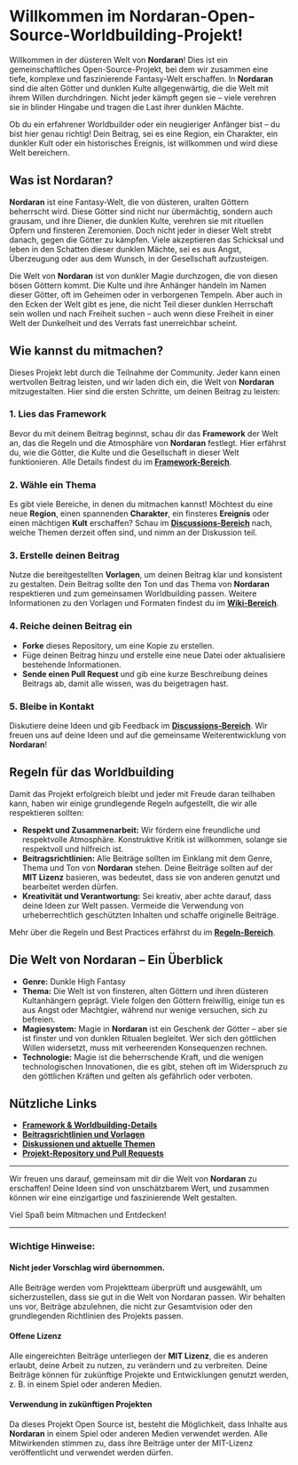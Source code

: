 # Willkommen im Nordaran-Open-Source-Worldbuilding-Projekt!

Willkommen in der düsteren Welt von **Nordaran**! Dies ist ein gemeinschaftliches Open-Source-Projekt, bei dem wir zusammen eine tiefe, komplexe und faszinierende Fantasy-Welt erschaffen. In **Nordaran** sind die alten Götter und dunklen Kulte allgegenwärtig, die die Welt mit ihrem Willen durchdringen. Nicht jeder kämpft gegen sie – viele verehren sie in blinder Hingabe und tragen die Last ihrer dunklen Mächte.

Ob du ein erfahrener Worldbuilder oder ein neugieriger Anfänger bist – du bist hier genau richtig! Dein Beitrag, sei es eine Region, ein Charakter, ein dunkler Kult oder ein historisches Ereignis, ist willkommen und wird diese Welt bereichern.

## Was ist Nordaran?

**Nordaran** ist eine Fantasy-Welt, die von düsteren, uralten Göttern beherrscht wird. Diese Götter sind nicht nur übermächtig, sondern auch grausam, und ihre Diener, die dunklen Kulte, verehren sie mit rituellen Opfern und finsteren Zeremonien. Doch nicht jeder in dieser Welt strebt danach, gegen die Götter zu kämpfen. Viele akzeptieren das Schicksal und leben in den Schatten dieser dunklen Mächte, sei es aus Angst, Überzeugung oder aus dem Wunsch, in der Gesellschaft aufzusteigen.

Die Welt von **Nordaran** ist von dunkler Magie durchzogen, die von diesen bösen Göttern kommt. Die Kulte und ihre Anhänger handeln im Namen dieser Götter, oft im Geheimen oder in verborgenen Tempeln. Aber auch in den Ecken der Welt gibt es jene, die nicht Teil dieser dunklen Herrschaft sein wollen und nach Freiheit suchen – auch wenn diese Freiheit in einer Welt der Dunkelheit und des Verrats fast unerreichbar scheint.

## Wie kannst du mitmachen?

Dieses Projekt lebt durch die Teilnahme der Community. Jeder kann einen wertvollen Beitrag leisten, und wir laden dich ein, die Welt von **Nordaran** mitzugestalten. Hier sind die ersten Schritte, um deinen Beitrag zu leisten:

### 1. **Lies das Framework**
Bevor du mit deinem Beitrag beginnst, schau dir das **Framework** der Welt an, das die Regeln und die Atmosphäre von **Nordaran** festlegt. Hier erfährst du, wie die Götter, die Kulte und die Gesellschaft in dieser Welt funktionieren. Alle Details findest du im **[Framework-Bereich](wiki/framework)**.

### 2. **Wähle ein Thema**
Es gibt viele Bereiche, in denen du mitmachen kannst! Möchtest du eine neue **Region**, einen spannenden **Charakter**, ein finsteres **Ereignis** oder einen mächtigen **Kult** erschaffen? Schau im **[Discussions-Bereich](https://github.com/4F6D/Nordaran-OpenSource-World/discussions)** nach, welche Themen derzeit offen sind, und nimm an der Diskussion teil.

### 3. **Erstelle deinen Beitrag**
Nutze die bereitgestellten **Vorlagen**, um deinen Beitrag klar und konsistent zu gestalten. Dein Beitrag sollte den Ton und das Thema von **Nordaran** respektieren und zum gemeinsamen Worldbuilding passen. Weitere Informationen zu den Vorlagen und Formaten findest du im **[Wiki-Bereich](wiki/Beitragstypen)**.

### 4. **Reiche deinen Beitrag ein**
- **Forke** dieses Repository, um eine Kopie zu erstellen.
- Füge deinen Beitrag hinzu und erstelle eine neue Datei oder aktualisiere bestehende Informationen.
- **Sende einen Pull Request** und gib eine kurze Beschreibung deines Beitrags ab, damit alle wissen, was du beigetragen hast.

### 5. **Bleibe in Kontakt**
Diskutiere deine Ideen und gib Feedback im **[Discussions-Bereich](https://github.com/4F6D/Nordaran-OpenSource-World/discussions)**. Wir freuen uns auf deine Ideen und auf die gemeinsame Weiterentwicklung von **Nordaran**!

## Regeln für das Worldbuilding

Damit das Projekt erfolgreich bleibt und jeder mit Freude daran teilhaben kann, haben wir einige grundlegende Regeln aufgestellt, die wir alle respektieren sollten:

- **Respekt und Zusammenarbeit:** Wir fördern eine freundliche und respektvolle Atmosphäre. Konstruktive Kritik ist willkommen, solange sie respektvoll und hilfreich ist.
- **Beitragsrichtlinien:** Alle Beiträge sollten im Einklang mit dem Genre, Thema und Ton von **Nordaran** stehen. Deine Beiträge sollten auf der **MIT Lizenz** basieren, was bedeutet, dass sie von anderen genutzt und bearbeitet werden dürfen.
- **Kreativität und Verantwortung:** Sei kreativ, aber achte darauf, dass deine Ideen zur Welt passen. Vermeide die Verwendung von urheberrechtlich geschützten Inhalten und schaffe originelle Beiträge.

Mehr über die Regeln und Best Practices erfährst du im **[Regeln-Bereich](wiki/Regeln)**.

## Die Welt von Nordaran – Ein Überblick

- **Genre:** Dunkle High Fantasy
- **Thema:** Die Welt ist von finsteren, alten Göttern und ihren düsteren Kultanhängern geprägt. Viele folgen den Göttern freiwillig, einige tun es aus Angst oder Machtgier, während nur wenige versuchen, sich zu befreien.
- **Magiesystem:** Magie in **Nordaran** ist ein Geschenk der Götter – aber sie ist finster und von dunklen Ritualen begleitet. Wer sich den göttlichen Willen widersetzt, muss mit verheerenden Konsequenzen rechnen.
- **Technologie:** Magie ist die beherrschende Kraft, und die wenigen technologischen Innovationen, die es gibt, stehen oft im Widerspruch zu den göttlichen Kräften und gelten als gefährlich oder verboten.

## Nützliche Links
- **[Framework & Worldbuilding-Details](wiki/framework)**
- **[Beitragsrichtlinien und Vorlagen](wiki/Beitragstypen)**
- **[Diskussionen und aktuelle Themen](https://github.com/4F6D/Nordaran-OpenSource-World/discussions)**
- **[Projekt-Repository und Pull Requests](https://github.com/4F6D/Nordaran-OpenSource-World)**

---

Wir freuen uns darauf, gemeinsam mit dir die Welt von **Nordaran** zu erschaffen! Deine Ideen sind von unschätzbarem Wert, und zusammen können wir eine einzigartige und faszinierende Welt gestalten. 

Viel Spaß beim Mitmachen und Entdecken!

---

### Wichtige Hinweise:

#### **Nicht jeder Vorschlag wird übernommen.**
Alle Beiträge werden vom Projektteam überprüft und ausgewählt, um sicherzustellen, dass sie gut in die Welt von Nordaran passen. Wir behalten uns vor, Beiträge abzulehnen, die nicht zur Gesamtvision oder den grundlegenden Richtlinien des Projekts passen.

#### **Offene Lizenz**
Alle eingereichten Beiträge unterliegen der **MIT Lizenz**, die es anderen erlaubt, deine Arbeit zu nutzen, zu verändern und zu verbreiten. Deine Beiträge können für zukünftige Projekte und Entwicklungen genutzt werden, z. B. in einem Spiel oder anderen Medien.

#### **Verwendung in zukünftigen Projekten**
Da dieses Projekt Open Source ist, besteht die Möglichkeit, dass Inhalte aus **Nordaran** in einem Spiel oder anderen Medien verwendet werden. Alle Mitwirkenden stimmen zu, dass ihre Beiträge unter der MIT-Lizenz veröffentlicht und verwendet werden dürfen.



